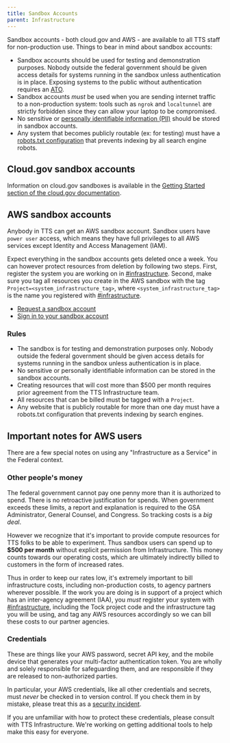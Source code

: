 ```yaml
---
title: Sandbox Accounts
parent: Infrastructure
---
```


Sandbox accounts - both cloud.gov and AWS - are available to all TTS staff for non-production use. Things to bear in mind about sandbox accounts:

- Sandbox accounts should be used for testing and demonstration
  purposes. Nobody outside the federal government should be given
  access details for systems running in the sandbox unless
  authentication is in place. Exposing systems to the public without
  authentication requires an [ATO](../../ato/).
- Sandbox accounts _must_ be used when you are sending internet traffic to a non-production system: tools such as `ngrok` and `localtunnel` are strictly forbidden since they can allow your laptop to be compromised.
- No sensitive or [personally identifiable information (PII)](../../privacy/) should be stored in sandbox accounts.
- Any system that becomes publicly routable (ex: for testing) must have a [robots.txt configuration](http://www.robotstxt.org/faq/prevent.html) that prevents indexing by all search engine robots.

## Cloud.gov sandbox accounts

Information on cloud.gov sandboxes is available in the
[Getting Started section of the cloud.gov documentation](https://docs.cloud.gov/getting-started/accounts/).

## AWS sandbox accounts

Anybody in TTS can get an AWS sandbox account. Sandbox users have
`power user` access, which means they have full privileges to all AWS services
except Identity and Access Management (IAM).

Expect everything in the sandbox accounts gets deleted once a week. You can
however protect resources from deletion by following two steps. First, register
the system you are working on in
[#infrastructure](https://gsa-tts.slack.com/messages/C039MHHF8/). Second, make
sure you tag all resources you create in the AWS sandbox with the tag
`Project=<system_infrastructure_tag>`, where `<system_infrastructure_tag>` is
the name you registered with
[#infrastructure](https://gsa-tts.slack.com/messages/C039MHHF8/).

- [Request a sandbox account](https://docs.google.com/a/gsa.gov/forms/d/e/1FAIpQLSeXlsfDyAZi5P_5lS8InCeZxvA3JA3-g8aYWdkgkFmGPcYmLQ/viewform)
- [Sign in to your sandbox account](https://tts-sandbox.signin.aws.amazon.com/console)

### Rules

- The sandbox is for testing and demonstration purposes only. Nobody outside the federal government should be given access details for systems running in the sandbox unless authentication is in place.
- No sensitive or personally identifiable information can be stored in the sandbox accounts.
- Creating resources that will cost more than $500 per month requires prior agreement from the TTS Infrastructure team.
- All resources that can be billed must be tagged with a `Project`.
- Any website that is publicly routable for more than one day must have a robots.txt configuration that prevents indexing by search engines.

## Important notes for AWS users

There are a few special notes on using any "Infrastructure as a Service" in the Federal context.

### Other people's money

The federal government cannot pay one penny more than it is authorized to spend. There is no retroactive justification for spends. When government exceeds these limits, a report and explanation is required to the GSA Administrator, General Counsel, and Congress. So tracking costs is a _big deal_.

However we recognize that it's important to provide compute resources for TTS
folks to be able to experiment. Thus sandbox users can spend up to
**\$500 per month** without explicit permission from Infrastructure. This
money counts towards our operating costs, which are ultimately
indirectly billed to customers in the form of increased rates.

Thus in order to keep our rates low, it's extremely important to bill
infrastructure costs, including non-production costs, to agency partners
wherever possible. If the work you are doing is in support of a project which
has an inter-agency agreement (IAA), you _must_ register your system with
[#infrastructure](https://gsa-tts.slack.com/messages/C039MHHF8/), including the
Tock project code and the infrastructure tag you will be using, and tag any AWS
resources accordingly so we can bill these costs to our partner agencies.

### Credentials

These are things like your AWS password, secret API key, and the
mobile device that generates your multi-factor authentication
token. You are wholly and solely responsible for safeguarding them,
and are responsible if they are released to non-authorized parties.

In particular, your AWS credentials, like all other credentials and
secrets, must _never_ be checked in to version control. If you check
them in by mistake, please treat this as a
[security incident](https://github.com/18F/security-incidents#process).

If you are unfamiliar with how to protect these credentials, please consult with TTS Infrastructure. We're working on getting additional tools to help make this easy for everyone.
